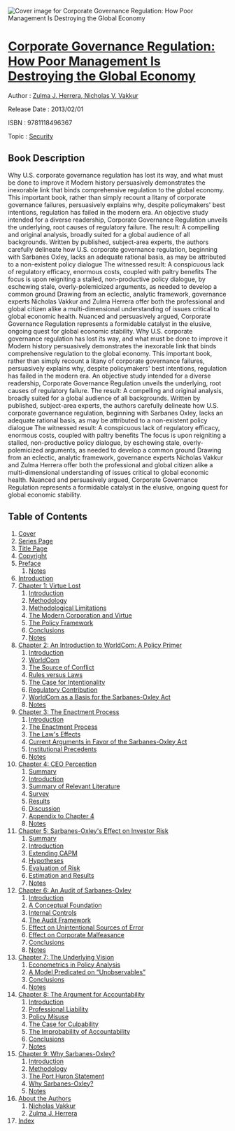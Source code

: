![Cover image for Corporate Governance Regulation: How Poor Management Is Destroying the Global Economy](https://imgdetail.ebookreading.net/cover/cover/security/EB9781118496367.jpg)

[Corporate Governance Regulation: How Poor Management Is Destroying the Global Economy](https://ebookreading.net/view/book/Corporate+Governance+Regulation%3A+How+Poor+Management+Is+Destroying+the+Global+Economy-EB9781118496367_1.html "Corporate Governance Regulation: How Poor Management Is Destroying the Global Economy")
====================================================================================================================

Author : [Zulma J. Herrera](https://ebookreading.net/search/author/Zulma+J.+Herrera),[ Nicholas V. Vakkur](https://ebookreading.net/search/author/+Nicholas+V.+Vakkur)

Release Date : 2013/02/01

ISBN : 9781118496367

Topic : [Security](https://ebookreading.net/search/category/security)

Book Description
-----------------

Why U.S. corporate governance regulation has lost its way, and what must be done to improve it
Modern history persuasively demonstrates the inexorable link that binds comprehensive regulation to the global economy. This important book, rather than simply recount a litany of corporate governance failures, persuasively explains why, despite policymakers' best intentions, regulation has failed in the modern era. An objective study intended for a diverse readership, Corporate Governance Regulation unveils the underlying, root causes of regulatory failure. The result: A compelling and original analysis, broadly suited for a global audience of all backgrounds.
Written by published, subject-area experts, the authors carefully delineate how U.S. corporate governance regulation, beginning with Sarbanes Oxley, lacks an adequate rational basis, as may be attributed to a non-existent policy dialogue
The witnessed result: A conspicuous lack of regulatory efficacy, enormous costs, coupled with paltry benefits
The focus is upon reigniting a stalled, non-productive policy dialogue, by eschewing stale, overly-polemicized arguments, as needed to develop a common ground
Drawing from an eclectic, analytic framework, governance experts Nicholas Vakkur and Zulma Herrera offer both the professional and global citizen alike a multi-dimensional understanding of issues critical to global economic health. Nuanced and persuasively argued, Corporate Governance Regulation represents a formidable catalyst in the elusive, ongoing quest for global economic stability.
              Why U.S. corporate governance regulation has lost its way, and what must be done to improve it
Modern history persuasively demonstrates the inexorable link that binds comprehensive regulation to the global economy. This important book, rather than simply recount a litany of corporate governance failures, persuasively explains why, despite policymakers' best intentions, regulation has failed in the modern era. An objective study intended for a diverse readership, Corporate Governance Regulation unveils the underlying, root causes of regulatory failure. The result: A compelling and original analysis, broadly suited for a global audience of all backgrounds.
Written by published, subject-area experts, the authors carefully delineate how U.S. corporate governance regulation, beginning with Sarbanes Oxley, lacks an adequate rational basis, as may be attributed to a non-existent policy dialogue
The witnessed result: A conspicuous lack of regulatory efficacy, enormous costs, coupled with paltry benefits
The focus is upon reigniting a stalled, non-productive policy dialogue, by eschewing stale, overly-polemicized arguments, as needed to develop a common ground
Drawing from an eclectic, analytic framework, governance experts Nicholas Vakkur and Zulma Herrera offer both the professional and global citizen alike a multi-dimensional understanding of issues critical to global economic health. Nuanced and persuasively argued, Corporate Governance Regulation represents a formidable catalyst in the elusive, ongoing quest for global economic stability.
              
Table of Contents
-----------------

1. [Cover](https://ebookreading.net/view/book/Corporate+Governance+Regulation%3A+How+Poor+Management+Is+Destroying+the+Global+Economy-EB9781118496367_0.html)
1. [Series Page](https://ebookreading.net/view/book/Corporate+Governance+Regulation%3A+How+Poor+Management+Is+Destroying+the+Global+Economy-EB9781118496367_4.html)
1. [Title Page](https://ebookreading.net/view/book/Corporate+Governance+Regulation%3A+How+Poor+Management+Is+Destroying+the+Global+Economy-EB9781118496367_5.html)
1. [Copyright](https://ebookreading.net/view/book/Corporate+Governance+Regulation%3A+How+Poor+Management+Is+Destroying+the+Global+Economy-EB9781118496367_6.html)
1. [Preface](https://ebookreading.net/view/book/Corporate+Governance+Regulation%3A+How+Poor+Management+Is+Destroying+the+Global+Economy-EB9781118496367_7.html)
    1. [Notes](https://ebookreading.net/view/book/Corporate+Governance+Regulation%3A+How+Poor+Management+Is+Destroying+the+Global+Economy-EB9781118496367_7.html#f04_level1_1)
1. [Introduction](https://ebookreading.net/view/book/Corporate+Governance+Regulation%3A+How+Poor+Management+Is+Destroying+the+Global+Economy-EB9781118496367_8.html)
1. [Chapter 1: Virtue Lost](https://ebookreading.net/view/book/Corporate+Governance+Regulation%3A+How+Poor+Management+Is+Destroying+the+Global+Economy-EB9781118496367_0.html)
    1. [Introduction](https://ebookreading.net/view/book/Corporate+Governance+Regulation%3A+How+Poor+Management+Is+Destroying+the+Global+Economy-EB9781118496367_0.html#c01_level1_1)
    1. [Methodology](https://ebookreading.net/view/book/Corporate+Governance+Regulation%3A+How+Poor+Management+Is+Destroying+the+Global+Economy-EB9781118496367_0.html#c01_level1_2)
    1. [Methodological Limitations](https://ebookreading.net/view/book/Corporate+Governance+Regulation%3A+How+Poor+Management+Is+Destroying+the+Global+Economy-EB9781118496367_0.html#c01_level1_3)
    1. [The Modern Corporation and Virtue](https://ebookreading.net/view/book/Corporate+Governance+Regulation%3A+How+Poor+Management+Is+Destroying+the+Global+Economy-EB9781118496367_0.html#c01_level1_4)
    1. [The Policy Framework](https://ebookreading.net/view/book/Corporate+Governance+Regulation%3A+How+Poor+Management+Is+Destroying+the+Global+Economy-EB9781118496367_0.html#c01_level1_5)
    1. [Conclusions](https://ebookreading.net/view/book/Corporate+Governance+Regulation%3A+How+Poor+Management+Is+Destroying+the+Global+Economy-EB9781118496367_0.html#c01_level1_6)
    1. [Notes](https://ebookreading.net/view/book/Corporate+Governance+Regulation%3A+How+Poor+Management+Is+Destroying+the+Global+Economy-EB9781118496367_0.html#c01_level1_7)
1. [Chapter 2: An Introduction to WorldCom: A Policy Primer](https://ebookreading.net/view/book/Corporate+Governance+Regulation%3A+How+Poor+Management+Is+Destroying+the+Global+Economy-EB9781118496367_9.html)
    1. [Introduction](https://ebookreading.net/view/book/Corporate+Governance+Regulation%3A+How+Poor+Management+Is+Destroying+the+Global+Economy-EB9781118496367_9.html#c02_level1_1)
    1. [WorldCom](https://ebookreading.net/view/book/Corporate+Governance+Regulation%3A+How+Poor+Management+Is+Destroying+the+Global+Economy-EB9781118496367_9.html#c02_level1_2)
    1. [The Source of Conflict](https://ebookreading.net/view/book/Corporate+Governance+Regulation%3A+How+Poor+Management+Is+Destroying+the+Global+Economy-EB9781118496367_9.html#c02_level1_3)
    1. [Rules versus Laws](https://ebookreading.net/view/book/Corporate+Governance+Regulation%3A+How+Poor+Management+Is+Destroying+the+Global+Economy-EB9781118496367_9.html#c02_level1_4)
    1. [The Case for Intentionality](https://ebookreading.net/view/book/Corporate+Governance+Regulation%3A+How+Poor+Management+Is+Destroying+the+Global+Economy-EB9781118496367_9.html#c02_level1_5)
    1. [Regulatory Contribution](https://ebookreading.net/view/book/Corporate+Governance+Regulation%3A+How+Poor+Management+Is+Destroying+the+Global+Economy-EB9781118496367_9.html#c02_level1_6)
    1. [WorldCom as a Basis for the Sarbanes-Oxley Act](https://ebookreading.net/view/book/Corporate+Governance+Regulation%3A+How+Poor+Management+Is+Destroying+the+Global+Economy-EB9781118496367_9.html#c02_level1_7)
    1. [Notes](https://ebookreading.net/view/book/Corporate+Governance+Regulation%3A+How+Poor+Management+Is+Destroying+the+Global+Economy-EB9781118496367_9.html#c02_level1_8)
1. [Chapter 3: The Enactment Process](https://ebookreading.net/view/book/Corporate+Governance+Regulation%3A+How+Poor+Management+Is+Destroying+the+Global+Economy-EB9781118496367_10.html)
    1. [Introduction](https://ebookreading.net/view/book/Corporate+Governance+Regulation%3A+How+Poor+Management+Is+Destroying+the+Global+Economy-EB9781118496367_10.html#c03_level1_1)
    1. [The Enactment Process](https://ebookreading.net/view/book/Corporate+Governance+Regulation%3A+How+Poor+Management+Is+Destroying+the+Global+Economy-EB9781118496367_10.html#c03_level1_2)
    1. [The Law&#39;s Effects](https://ebookreading.net/view/book/Corporate+Governance+Regulation%3A+How+Poor+Management+Is+Destroying+the+Global+Economy-EB9781118496367_10.html#c03_level1_3)
    1. [Current Arguments in Favor of the Sarbanes-Oxley Act](https://ebookreading.net/view/book/Corporate+Governance+Regulation%3A+How+Poor+Management+Is+Destroying+the+Global+Economy-EB9781118496367_10.html#c03_level1_4)
    1. [Institutional Precedents](https://ebookreading.net/view/book/Corporate+Governance+Regulation%3A+How+Poor+Management+Is+Destroying+the+Global+Economy-EB9781118496367_10.html#c03_level1_5)
    1. [Notes](https://ebookreading.net/view/book/Corporate+Governance+Regulation%3A+How+Poor+Management+Is+Destroying+the+Global+Economy-EB9781118496367_10.html#c03_level1_6)
1. [Chapter 4: CEO Perception](https://ebookreading.net/view/book/Corporate+Governance+Regulation%3A+How+Poor+Management+Is+Destroying+the+Global+Economy-EB9781118496367_11.html)
    1. [Summary](https://ebookreading.net/view/book/Corporate+Governance+Regulation%3A+How+Poor+Management+Is+Destroying+the+Global+Economy-EB9781118496367_11.html#c04_level1_1)
    1. [Introduction](https://ebookreading.net/view/book/Corporate+Governance+Regulation%3A+How+Poor+Management+Is+Destroying+the+Global+Economy-EB9781118496367_11.html#c04_level1_2)
    1. [Summary of Relevant Literature](https://ebookreading.net/view/book/Corporate+Governance+Regulation%3A+How+Poor+Management+Is+Destroying+the+Global+Economy-EB9781118496367_11.html#c04_level1_3)
    1. [Survey](https://ebookreading.net/view/book/Corporate+Governance+Regulation%3A+How+Poor+Management+Is+Destroying+the+Global+Economy-EB9781118496367_11.html#c04_level1_4)
    1. [Results](https://ebookreading.net/view/book/Corporate+Governance+Regulation%3A+How+Poor+Management+Is+Destroying+the+Global+Economy-EB9781118496367_11.html#c04_level1_5)
    1. [Discussion](https://ebookreading.net/view/book/Corporate+Governance+Regulation%3A+How+Poor+Management+Is+Destroying+the+Global+Economy-EB9781118496367_11.html#c04_level1_6)
    1. [Appendix to Chapter 4](https://ebookreading.net/view/book/Corporate+Governance+Regulation%3A+How+Poor+Management+Is+Destroying+the+Global+Economy-EB9781118496367_11.html#c04_level1_7)
    1. [Notes](https://ebookreading.net/view/book/Corporate+Governance+Regulation%3A+How+Poor+Management+Is+Destroying+the+Global+Economy-EB9781118496367_11.html#c04_level1_8)
1. [Chapter 5: Sarbanes-Oxley&#39;s Effect on Investor Risk](https://ebookreading.net/view/book/Corporate+Governance+Regulation%3A+How+Poor+Management+Is+Destroying+the+Global+Economy-EB9781118496367_12.html)
    1. [Summary](https://ebookreading.net/view/book/Corporate+Governance+Regulation%3A+How+Poor+Management+Is+Destroying+the+Global+Economy-EB9781118496367_12.html#c05_level1_1)
    1. [Introduction](https://ebookreading.net/view/book/Corporate+Governance+Regulation%3A+How+Poor+Management+Is+Destroying+the+Global+Economy-EB9781118496367_12.html#c05_level1_2)
    1. [Extending CAPM](https://ebookreading.net/view/book/Corporate+Governance+Regulation%3A+How+Poor+Management+Is+Destroying+the+Global+Economy-EB9781118496367_12.html#c05_level1_3)
    1. [Hypotheses](https://ebookreading.net/view/book/Corporate+Governance+Regulation%3A+How+Poor+Management+Is+Destroying+the+Global+Economy-EB9781118496367_12.html#c05_level1_4)
    1. [Evaluation of Risk](https://ebookreading.net/view/book/Corporate+Governance+Regulation%3A+How+Poor+Management+Is+Destroying+the+Global+Economy-EB9781118496367_12.html#c05_level1_5)
    1. [Estimation and Results](https://ebookreading.net/view/book/Corporate+Governance+Regulation%3A+How+Poor+Management+Is+Destroying+the+Global+Economy-EB9781118496367_12.html#c05_level1_6)
    1. [Notes](https://ebookreading.net/view/book/Corporate+Governance+Regulation%3A+How+Poor+Management+Is+Destroying+the+Global+Economy-EB9781118496367_12.html#c05_level1_7)
1. [Chapter 6: An Audit of Sarbanes-Oxley](https://ebookreading.net/view/book/Corporate+Governance+Regulation%3A+How+Poor+Management+Is+Destroying+the+Global+Economy-EB9781118496367_13.html)
    1. [Introduction](https://ebookreading.net/view/book/Corporate+Governance+Regulation%3A+How+Poor+Management+Is+Destroying+the+Global+Economy-EB9781118496367_13.html#c06_level1_1)
    1. [A Conceptual Foundation](https://ebookreading.net/view/book/Corporate+Governance+Regulation%3A+How+Poor+Management+Is+Destroying+the+Global+Economy-EB9781118496367_13.html#c06_level1_2)
    1. [Internal Controls](https://ebookreading.net/view/book/Corporate+Governance+Regulation%3A+How+Poor+Management+Is+Destroying+the+Global+Economy-EB9781118496367_13.html#c06_level1_3)
    1. [The Audit Framework](https://ebookreading.net/view/book/Corporate+Governance+Regulation%3A+How+Poor+Management+Is+Destroying+the+Global+Economy-EB9781118496367_13.html#c06_level1_4)
    1. [Effect on Unintentional Sources of Error](https://ebookreading.net/view/book/Corporate+Governance+Regulation%3A+How+Poor+Management+Is+Destroying+the+Global+Economy-EB9781118496367_13.html#c06_level1_5)
    1. [Effect on Corporate Malfeasance](https://ebookreading.net/view/book/Corporate+Governance+Regulation%3A+How+Poor+Management+Is+Destroying+the+Global+Economy-EB9781118496367_13.html#c06_level1_6)
    1. [Conclusions](https://ebookreading.net/view/book/Corporate+Governance+Regulation%3A+How+Poor+Management+Is+Destroying+the+Global+Economy-EB9781118496367_13.html#c06_level1_7)
    1. [Notes](https://ebookreading.net/view/book/Corporate+Governance+Regulation%3A+How+Poor+Management+Is+Destroying+the+Global+Economy-EB9781118496367_13.html#c06_level1_8)
1. [Chapter 7: The Underlying Vision](https://ebookreading.net/view/book/Corporate+Governance+Regulation%3A+How+Poor+Management+Is+Destroying+the+Global+Economy-EB9781118496367_15.html)
    1. [Econometrics in Policy Analysis](https://ebookreading.net/view/book/Corporate+Governance+Regulation%3A+How+Poor+Management+Is+Destroying+the+Global+Economy-EB9781118496367_15.html#c07_level1_1)
    1. [A Model Predicated on “Unobservables”](https://ebookreading.net/view/book/Corporate+Governance+Regulation%3A+How+Poor+Management+Is+Destroying+the+Global+Economy-EB9781118496367_15.html#c07_level1_2)
    1. [Conclusions](https://ebookreading.net/view/book/Corporate+Governance+Regulation%3A+How+Poor+Management+Is+Destroying+the+Global+Economy-EB9781118496367_15.html#c07_level1_3)
    1. [Notes](https://ebookreading.net/view/book/Corporate+Governance+Regulation%3A+How+Poor+Management+Is+Destroying+the+Global+Economy-EB9781118496367_15.html#c07_level1_4)
1. [Chapter 8: The Argument for Accountability](https://ebookreading.net/view/book/Corporate+Governance+Regulation%3A+How+Poor+Management+Is+Destroying+the+Global+Economy-EB9781118496367_16.html)
    1. [Introduction](https://ebookreading.net/view/book/Corporate+Governance+Regulation%3A+How+Poor+Management+Is+Destroying+the+Global+Economy-EB9781118496367_16.html#c08_level1_1)
    1. [Professional Liability](https://ebookreading.net/view/book/Corporate+Governance+Regulation%3A+How+Poor+Management+Is+Destroying+the+Global+Economy-EB9781118496367_16.html#c08_level1_2)
    1. [Policy Misuse](https://ebookreading.net/view/book/Corporate+Governance+Regulation%3A+How+Poor+Management+Is+Destroying+the+Global+Economy-EB9781118496367_16.html#c08_level1_3)
    1. [The Case for Culpability](https://ebookreading.net/view/book/Corporate+Governance+Regulation%3A+How+Poor+Management+Is+Destroying+the+Global+Economy-EB9781118496367_16.html#c08_level1_4)
    1. [The Improbability of Accountability](https://ebookreading.net/view/book/Corporate+Governance+Regulation%3A+How+Poor+Management+Is+Destroying+the+Global+Economy-EB9781118496367_16.html#c08_level1_5)
    1. [Conclusions](https://ebookreading.net/view/book/Corporate+Governance+Regulation%3A+How+Poor+Management+Is+Destroying+the+Global+Economy-EB9781118496367_16.html#c08_level1_6)
    1. [Notes](https://ebookreading.net/view/book/Corporate+Governance+Regulation%3A+How+Poor+Management+Is+Destroying+the+Global+Economy-EB9781118496367_16.html#c08_level1_7)
1. [Chapter 9: Why Sarbanes-Oxley?](https://ebookreading.net/view/book/Corporate+Governance+Regulation%3A+How+Poor+Management+Is+Destroying+the+Global+Economy-EB9781118496367_17.html)
    1. [Introduction](https://ebookreading.net/view/book/Corporate+Governance+Regulation%3A+How+Poor+Management+Is+Destroying+the+Global+Economy-EB9781118496367_17.html#c09_level1_1)
    1. [Methodology](https://ebookreading.net/view/book/Corporate+Governance+Regulation%3A+How+Poor+Management+Is+Destroying+the+Global+Economy-EB9781118496367_17.html#c09_level1_2)
    1. [The Port Huron Statement](https://ebookreading.net/view/book/Corporate+Governance+Regulation%3A+How+Poor+Management+Is+Destroying+the+Global+Economy-EB9781118496367_17.html#c09_level1_3)
    1. [Why Sarbanes-Oxley?](https://ebookreading.net/view/book/Corporate+Governance+Regulation%3A+How+Poor+Management+Is+Destroying+the+Global+Economy-EB9781118496367_17.html#c09_level1_4)
    1. [Notes](https://ebookreading.net/view/book/Corporate+Governance+Regulation%3A+How+Poor+Management+Is+Destroying+the+Global+Economy-EB9781118496367_17.html#c09_level1_5)
1. [About the Authors](https://ebookreading.net/view/book/Corporate+Governance+Regulation%3A+How+Poor+Management+Is+Destroying+the+Global+Economy-EB9781118496367_0.html)
    1. [Nicholas Vakkur](https://ebookreading.net/view/book/Corporate+Governance+Regulation%3A+How+Poor+Management+Is+Destroying+the+Global+Economy-EB9781118496367_0.html#b01_level1_1)
    1. [Zulma J. Herrera](https://ebookreading.net/view/book/Corporate+Governance+Regulation%3A+How+Poor+Management+Is+Destroying+the+Global+Economy-EB9781118496367_0.html#b01_level1_2)
1. [Index](https://ebookreading.net/view/book/Corporate+Governance+Regulation%3A+How+Poor+Management+Is+Destroying+the+Global+Economy-EB9781118496367_18.html)
